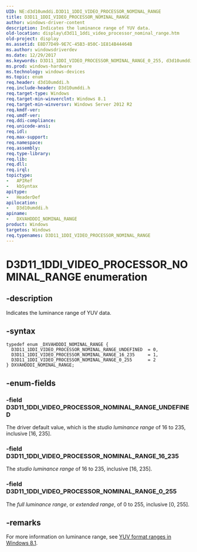 ```yaml
---
UID: NE:d3d10umddi.D3D11_1DDI_VIDEO_PROCESSOR_NOMINAL_RANGE
title: D3D11_1DDI_VIDEO_PROCESSOR_NOMINAL_RANGE
author: windows-driver-content
description: Indicates the luminance range of YUV data.
old-location: display\d3d11_1ddi_video_processor_nominal_range.htm
old-project: display
ms.assetid: E8D77D49-9E7C-45B3-850C-1E814B44464B
ms.author: windowsdriverdev
ms.date: 12/29/2017
ms.keywords: D3D11_1DDI_VIDEO_PROCESSOR_NOMINAL_RANGE_0_255, d3d10umddi/D3D11_1DDI_VIDEO_PROCESSOR_NOMINAL_RANGE_UNDEFINED, DXVAHDDDI_NOMINAL_RANGE, display.d3d11_1ddi_video_processor_nominal_range, D3D11_1DDI_VIDEO_PROCESSOR_NOMINAL_RANGE, D3D11_1DDI_VIDEO_PROCESSOR_NOMINAL_RANGE_16_235, d3d10umddi/D3D11_1DDI_VIDEO_PROCESSOR_NOMINAL_RANGE_16_235, d3d10umddi/D3D11_1DDI_VIDEO_PROCESSOR_NOMINAL_RANGE_0_255, d3d10umddi/D3D11_1DDI_VIDEO_PROCESSOR_NOMINAL_RANGE, D3D11_1DDI_VIDEO_PROCESSOR_NOMINAL_RANGE enumeration [Display Devices], DXVAHDDDI_NOMINAL_RANGE enumeration [Display Devices], D3D11_1DDI_VIDEO_PROCESSOR_NOMINAL_RANGE_UNDEFINED
ms.prod: windows-hardware
ms.technology: windows-devices
ms.topic: enum
req.header: d3d10umddi.h
req.include-header: D3d10umddi.h
req.target-type: Windows
req.target-min-winverclnt: Windows 8.1
req.target-min-winversvr: Windows Server 2012 R2
req.kmdf-ver: 
req.umdf-ver: 
req.ddi-compliance: 
req.unicode-ansi: 
req.idl: 
req.max-support: 
req.namespace: 
req.assembly: 
req.type-library: 
req.lib: 
req.dll: 
req.irql: 
topictype:
-	APIRef
-	kbSyntax
apitype:
-	HeaderDef
apilocation:
-	D3d10umddi.h
apiname:
-	DXVAHDDDI_NOMINAL_RANGE
product: Windows
targetos: Windows
req.typenames: D3D11_1DDI_VIDEO_PROCESSOR_NOMINAL_RANGE
---
```


# D3D11_1DDI_VIDEO_PROCESSOR_NOMINAL_RANGE enumeration


## -description


Indicates the luminance range of YUV data.


## -syntax


````
typedef enum _DXVAHDDDI_NOMINAL_RANGE { 
  D3D11_1DDI_VIDEO_PROCESSOR_NOMINAL_RANGE_UNDEFINED  = 0,
  D3D11_1DDI_VIDEO_PROCESSOR_NOMINAL_RANGE_16_235     = 1,
  D3D11_1DDI_VIDEO_PROCESSOR_NOMINAL_RANGE_0_255      = 2
} DXVAHDDDI_NOMINAL_RANGE;
````


## -enum-fields




### -field D3D11_1DDI_VIDEO_PROCESSOR_NOMINAL_RANGE_UNDEFINED

The driver default value, which is the <i>studio luminance range</i> of 16 to 235, inclusive [16, 235].


### -field D3D11_1DDI_VIDEO_PROCESSOR_NOMINAL_RANGE_16_235

The <i>studio luminance range</i> of 16 to 235, inclusive [16, 235].


### -field D3D11_1DDI_VIDEO_PROCESSOR_NOMINAL_RANGE_0_255

The <i>full luminance range</i>, or <i>extended range</i>, of 0 to 255, inclusive [0, 255].


## -remarks



For more information on luminance range, see <a href="https://msdn.microsoft.com/D76FFB8C-CA42-446E-826F-52982B1849E5">YUV format ranges in Windows 8.1</a>.



